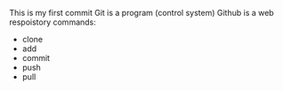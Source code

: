 This is my first commit
Git is a program (control system)
Github is a web respoistory 
commands:
* clone
* add
* commit
* push
* pull 

